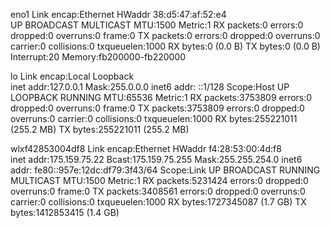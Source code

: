 eno1      Link encap:Ethernet  HWaddr 38:d5:47:af:52:e4  
          UP BROADCAST MULTICAST  MTU:1500  Metric:1
          RX packets:0 errors:0 dropped:0 overruns:0 frame:0
          TX packets:0 errors:0 dropped:0 overruns:0 carrier:0
          collisions:0 txqueuelen:1000 
          RX bytes:0 (0.0 B)  TX bytes:0 (0.0 B)
          Interrupt:20 Memory:fb200000-fb220000 

lo        Link encap:Local Loopback  
          inet addr:127.0.0.1  Mask:255.0.0.0
          inet6 addr: ::1/128 Scope:Host
          UP LOOPBACK RUNNING  MTU:65536  Metric:1
          RX packets:3753809 errors:0 dropped:0 overruns:0 frame:0
          TX packets:3753809 errors:0 dropped:0 overruns:0 carrier:0
          collisions:0 txqueuelen:1000 
          RX bytes:255221011 (255.2 MB)  TX bytes:255221011 (255.2 MB)

wlxf42853004df8 Link encap:Ethernet  HWaddr f4:28:53:00:4d:f8  
          inet addr:175.159.75.22  Bcast:175.159.75.255  Mask:255.255.254.0
          inet6 addr: fe80::957e:12dc:df79:3f43/64 Scope:Link
          UP BROADCAST RUNNING MULTICAST  MTU:1500  Metric:1
          RX packets:5231424 errors:0 dropped:0 overruns:0 frame:0
          TX packets:3408561 errors:0 dropped:0 overruns:0 carrier:0
          collisions:0 txqueuelen:1000 
          RX bytes:1727345087 (1.7 GB)  TX bytes:1412853415 (1.4 GB)

